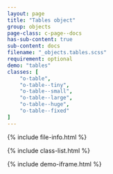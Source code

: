 ```yaml
---
layout: page
title: "Tables object"
group: objects
page-class: c-page--docs
has-sub-content: true
sub-content: docs
filename: "_objects.tables.scss"
requirement: optional
demo: "tables"
classes: [
    "o-table",
    "o-table--tiny",
    "o-table--small",
    "o-table--large",
    "o-table--huge",
    "o-table--fixed"
]
---
```


{% include file-info.html %}

{% include class-list.html %}



{% include demo-iframe.html %}
